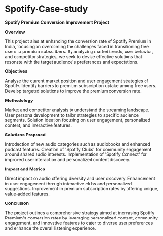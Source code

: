 # Spotify-Case-study

**Spotify Premium Conversion Improvement Project**

**Overview**

This project aims at enhancing the conversion rate of Spotify Premium in India, focusing on overcoming the challenges faced in transitioning free users to premium subscribers. By analyzing market trends, user behavior, and competitor strategies, we seek to devise effective solutions that resonate with the target audience's preferences and expectations.

**Objectives**

Analyze the current market position and user engagement strategies of Spotify.
Identify barriers to premium subscription uptake among free users.
Develop targeted solutions to improve the premium conversion rate.

**Methodology**

Market and competitor analysis to understand the streaming landscape.
User persona development to tailor strategies to specific audience segments.
Solution ideation focusing on user engagement, personalized content, and interactive features.

**Solutions Proposed**

Introduction of new audio categories such as audiobooks and enhanced podcast features.
Creation of 'Spotify Clubs' for community engagement around shared audio interests.
Implementation of 'Spotify Connect' for improved user interaction and personalized content discovery.

**Impact and Metrics**

Direct impact on audio offering diversity and user discovery.
Enhancement in user engagement through interactive clubs and personalized suggestions.
Improvement in premium subscription rates by offering unique, value-added features.

**Conclusion**

The project outlines a comprehensive strategy aimed at increasing Spotify Premium's conversion rates by leveraging personalized content, community engagement, and innovative features to cater to diverse user preferences and enhance the overall listening experience.

